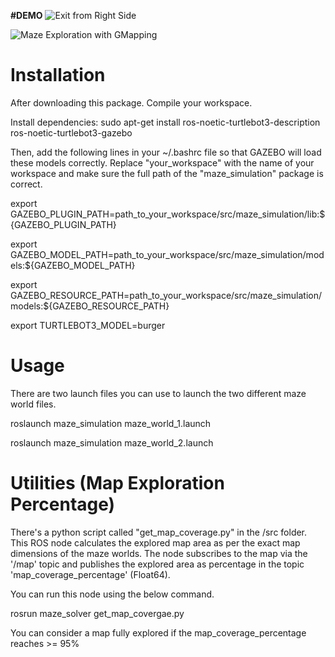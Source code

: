 **#DEMO**
![Exit from Right Side](https://github.com/ishapatel97/Maze-Solving-Python/blob/main/Exit_from_rightside.gif)  

![Maze Exploration with GMapping](https://github.com/ishapatel97/Maze-Solving-Python/blob/main/maze_explore_with_gmapping.gif)  

# Installation

After downloading this package. Compile your workspace.

Install dependencies: sudo apt-get install ros-noetic-turtlebot3-description ros-noetic-turtlebot3-gazebo

Then, add the following lines in your ~/.bashrc file so that GAZEBO will load these models correctly.
Replace "your_workspace" with the name of your workspace and make sure the full path of the "maze_simulation" package is correct.

export GAZEBO_PLUGIN_PATH=path_to_your_workspace/src/maze_simulation/lib:${GAZEBO_PLUGIN_PATH}

export GAZEBO_MODEL_PATH=path_to_your_workspace/src/maze_simulation/models:${GAZEBO_MODEL_PATH}

export GAZEBO_RESOURCE_PATH=path_to_your_workspace/src/maze_simulation/models:${GAZEBO_RESOURCE_PATH}

export TURTLEBOT3_MODEL=burger

# Usage

There are two launch files you can use to launch the two different maze world files. 

roslaunch maze_simulation maze_world_1.launch 

roslaunch maze_simulation maze_world_2.launch 

# Utilities (Map Exploration Percentage)

There's a python script called "get_map_coverage.py" in the /src folder. This ROS node calculates the explored map area as per the exact map dimensions of the maze worlds. The node subscribes to the map via the '/map' topic and publishes the explored area as percentage in the topic 'map_coverage_percentage' (Float64).

You can run this node using the below command.

rosrun maze_solver get_map_covergae.py

You can consider a map fully explored if the map_coverage_percentage reaches >= 95%

